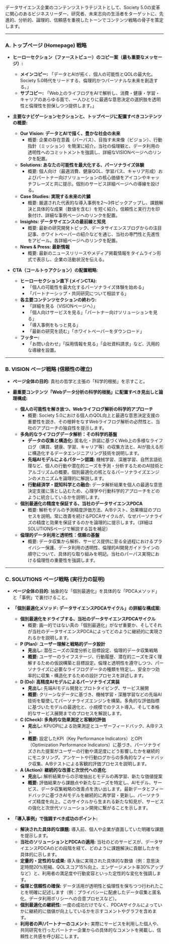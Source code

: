 データサイエンス企業のコンテンツストラテジストとして、Society 5.0の変革に関心のあるビジネスリーダー、研究者、未来志向の生活者をターゲットに、先進的、分析的、論理的、信頼感を重視したトーンでコンテンツ戦略の骨子を策定します。

---

### A. トップページ (Homepage) 戦略

-   **ヒーローセクション（ファーストビュー）のコピー案（最も重要なメッセージ）:**
    *   **メインコピー:** 「データとAIが拓く、個人の可能性とQOLの最大化。Society 5.0時代をリードする、倫理的かつパーソナルな未来を創造する。」
    *   **サブコピー:** 「Web上のライフログをAIで解析し、消費・健康・学習・キャリアのあらゆる面で、一人ひとりに最適な意思決定の選択肢を透明性と倫理性を担保しつつ提供します。」

-   **主要なナビゲーションセクションと、トップページに配置すべきコンテンツの概要:**
    *   **Our Vision: データとAIで描く、豊かな社会の未来**
        *   概要: 企業の存在意義（パーパス）、目指す未来像（ビジョン）、行動指針（ミッション）を簡潔に紹介。当社の倫理観と、データ利用の透明性へのコミットメントを強調し、詳細なVISIONページへのリンクを配置。
    *   **Solutions: あなたの可能性を最大化する、パーソナライズ体験**
        *   概要: 個人向け（最適消費、健康QOL、学習パス、キャリア形成）およびパートナー向けソリューションの核心価値をアイコンやキャッチフレーズと共に提示。個別のサービス詳細ページへの導線を設ける。
    *   **Case Studies: 実現する未来の片鱗**
        *   概要: 厳選された代表的な導入事例を2〜3件ピックアップし、課題解決と具体的な成果（数値を含む）を短く紹介。信頼性と実行力を印象付け、詳細な事例ページへのリンクを配置。
    *   **Insights: データサイエンスの最前線と知見**
        *   概要: 最新の研究開発トピック、データサイエンスブログからの注目記事、ホワイトペーパーの紹介などを通じ、当社の専門性と先進性をアピール。各詳細ページへのリンクを配置。
    *   **News & Press: 最新情報**
        *   概要: 最新のニュースリリースやメディア掲載情報をタイムライン形式で表示し、企業の活動状況を伝える。

-   **CTA（コールトゥアクション）の配置戦略:**
    *   **ヒーローセクション直下 (メインCTA):**
        *   「個人の可能性を最大化するパーソナライズ体験を始める」
        *   「パートナーシップ・共同研究について相談する」
    *   **各主要コンテンツセクションの終わり:**
        *   「詳細を見る（VISIONページへ）」
        *   「個人向けサービスを見る」「パートナー向けソリューションを見る」
        *   「導入事例をもっと見る」
        *   「最新の研究を読む」「ホワイトペーパーをダウンロード」
    *   **フッター:**
        *   「お問い合わせ」「採用情報を見る」「会社資料請求」など、汎用的な導線を設置。

---

### B. VISION ページ戦略 (信頼性の確立)

-   **ページ全体の目的:** 貴社の哲学と主張の「科学的根拠」を示すこと。

-   **最重要コンテンツ「Webデータ分析の科学的根拠」に配置すべき見出しと論理構成:**
    *   **個人の可能性を解き放つ、Webライフログ解析の科学的アプローチ**
        *   概要: Society 5.0における個人のQOL向上と最適な意思決定支援の重要性を説き、その根幹をなすWebライフログ解析の必然性と、当社のアプローチの独自性を提示します。
    *   **多角的なライフログデータ解析：その科学的基盤**
        *   **データの収集と構造化:** 匿名化・許諾に基づくWeb上の多様なライフログ（購買、健康、学習、キャリア等）の収集方法と、AIが扱える形に構造化するデータエンジニアリング技術を説明します。
        *   **先端AIモデルによるパターン認識:** 機械学習、深層学習、自然言語処理など、個人の行動や潜在的ニーズを予測・分析するためのAI技術とアルゴリズムの概要。個別最適化の核となるパーソナライズエンジンのメカニズムを論理的に解説します。
        *   **行動経済学・認知科学との融合:** データ解析結果を個人の最適な意思決定支援に落とし込むため、心理学や行動科学的アプローチをどのように統合しているかを説明します。
    *   **個別最適化の精度を保証する、当社のデータサイエンスPDCA**
        *   概要: 解析モデルの予測精度評価方法、A/Bテスト、効果検証のプロセスを説明。常に改善を続けるPDCAサイクルが、なぜパーソナライズの精度と効果を保証するのかを論理的に提示します。（詳細はSOLUTIONSページで解説する旨を補足）
    *   **倫理的データ利用と透明性：信頼の基盤**
        *   概要: データ収集から解析、サービス提供に至る全過程におけるプライバシー保護、データ利用の透明性、倫理的AI開発ガイドラインの順守について、具体的な取り組みを明記。当社のパーパス実現における倫理性の重要性を強調します。

---

### C. SOLUTIONS ページ戦略 (実行力の証明)

-   **ページ全体の目的:** 抽象的な「個別最適化」を具体的な「PDCAメソッド」と「事例」で裏付けること。

-   **「個別最適化メソッド: データサイエンスPDCAサイクル」の詳細な構成案:**
    *   **個別最適化をドライブする、当社のデータサイエンスPDCAサイクル**
        *   概要: 画一的ではない真の「個別最適化」がなぜ重要か、そしてそれが当社のデータサイエンスPDCAによってどのように継続的に実現されるかを説明します。
    *   **P (Plan): ユーザー理解と戦略的データ設計**
        *   **見出し:** 潜在ニーズの深度分析と目標設定、倫理的データ収集戦略
        *   **概要:** ユーザーのライフステージ、行動履歴、潜在的ニーズを深く理解するための仮説構築と目標設定。倫理と透明性を遵守しつつ、パーソナライズに必要なライフログデータの種類を特定し、安全かつ効率的に収集・構造化するための設計プロセスを詳述します。
    *   **D (Do): 高精度AIモデルによるパーソナライズ実装**
        *   **見出し:** 先端AIモデル開発とプロトタイピング、サービス展開
        *   **概要:** クリーンなデータに基づき、機械学習・深層学習などの先端AI技術を駆使してパーソナライズエンジンを構築。多角的な評価指標に基づいたモデルの最適化と、小規模でのテスト導入、そして本格的なサービス展開までのプロセスを解説します。
    *   **C (Check): 多角的な効果測定と客観的評価**
        *   **見出し:** KPI/OPIによる効果測定とユーザーフィードバック、A/Bテスト
        *   **概要:** 設定したKPI（Key Performance Indicators）とOPI（Optimization Performance Indicators）に基づき、パーソナライズされた提案がユーザーの行動や満足度にどう影響したかを継続的にモニタリング。アンケートや行動ログからの多角的なフィードバック収集、A/Bテストによる客観的評価プロセスを説明します。
    *   **A (Action): 継続的な改善と次世代への進化**
        *   **見出し:** 解析結果からの示唆抽出とモデルの再学習、新たな価値提案
        *   **概要:** 評価結果から課題点や新たなニーズを特定し、AIモデル、サービス、データ収集戦略の改善点を洗い出します。最新データとフィードバックに基づきAIモデルを継続的に再学習・更新し、パーソナライズ精度を向上。このサイクルから生まれる新たな知見が、サービスの強化と次世代ソリューション開発に繋がることを示します。

-   **「導入事例」で強調すべき成功のポイント:**
    *   **解決された具体的な課題:** 導入前、個人や企業が直面していた明確な課題を提示します。
    *   **当社のソリューションとPDCAの適用:** 当社のどのサービスが、データサイエンスPDCAのどの段階を経て、どのように課題解決に貢献したかを具体的に示します。
    *   **定量的・定性的な成果:** 導入後に実現された具体的な数値（例：意思決定時間20%短縮、QOLスコア15%向上、エンゲージメント率30%アップなど）と、利用者の満足度や行動変容といった定性的な変化を強調します。
    *   **倫理と信頼性の確保:** データ活用が透明性と倫理性を保ちつつ行われたことを明確に記述します（例：プライバシーに配慮したデータ収集と匿名化、データ利用ポリシーへの合意プロセスなど）。
    *   **個別最適化の継続性:** 一度の成功だけでなく、PDCAサイクルによっていかに継続的に価値が向上しているかを示すコメントやグラフを含めます。
    *   **利用者の声/パートナーのコメント:** 実際にサービスを利用した個人や、共同研究を行ったパートナー企業からの具体的なコメントを掲載し、信頼性と共感を呼び起こします。